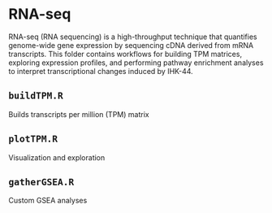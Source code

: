 # RNA-seq

RNA-seq (RNA sequencing) is a high-throughput technique that quantifies genome-wide gene expression by sequencing cDNA derived from mRNA transcripts. This folder contains workflows for building TPM matrices, exploring expression profiles, and performing pathway enrichment analyses to interpret transcriptional changes induced by IHK-44.

## `buildTPM.R`
Builds transcripts per million (TPM) matrix

## `plotTPM.R`
Visualization and exploration

## `gatherGSEA.R`
Custom GSEA analyses
